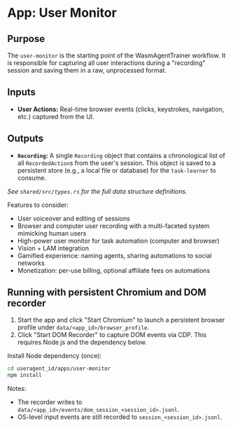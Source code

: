 # App: User Monitor

## Purpose
The `user-monitor` is the starting point of the WasmAgentTrainer workflow. It is responsible for capturing all user interactions during a "recording" session and saving them in a raw, unprocessed format.

## Inputs

- **User Actions:** Real-time browser events (clicks, keystrokes, navigation, etc.) captured from the UI.

## Outputs

- **`Recording`:** A single `Recording` object that contains a chronological list of all `RecordedAction`s from the user's session. This object is saved to a persistent store (e.g., a local file or database) for the `task-learner` to consume.

_See `shared/src/types.rs` for the full data structure definitions._

Features to consider:

- User voiceover and editing of sessions
- Browser and computer user recording with a multi-faceted system mimicking human users
- High-power user monitor for task automation (computer and browser)
- Vision + LAM integration
- Gamified experience: naming agents, sharing automations to social networks
- Monetization: per-use billing, optional affiliate fees on automations

## Running with persistent Chromium and DOM recorder

1. Start the app and click "Start Chromium" to launch a persistent browser profile under `data/<app_id>/browser_profile`.
2. Click "Start DOM Recorder" to capture DOM events via CDP. This requires Node.js and the dependency below.

Install Node dependency (once):

```bash
cd useragent_id/apps/user-monitor
npm install
```

Notes:

- The recorder writes to `data/<app_id>/events/dom_session_<session_id>.jsonl`.
- OS-level input events are still recorded to `session_<session_id>.jsonl`.
